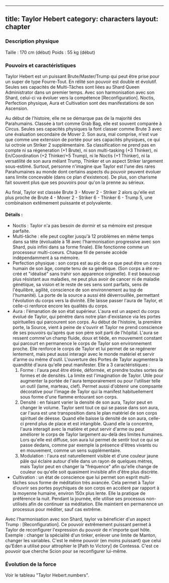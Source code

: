  ---
title: Taylor Hebert
category: characters
layout: chapter
---


### Description physique

Taille : 170 cm (début)
Poids : 55 kg (début)

### Pouvoirs et caractéristiques

Taylor Hebert est un puissant Brute/Master/Trump qui peut être prise pour un super de type Fourre-Tout. En rélité son pouvoir est double et évolutif. Seules ses capacités de Multi-Tâches sont liées au Shard Queen Administrator dans un premier temps. Avec son harmonisation avec son Shard, celui-ci va évoluer vers la compétence [Reconfiguration]. Noctis, Perfection physique, Aura et Cultivation sont des manifestations de son Ascension.

Au début de l'histoire, elle ne se démarque pas de la majorité des Parahumains. Classée à tort comme Grab Bag, elle est souvent comparée à Circus. Seules ses capacités physiques la font classer comme Brute 3 avec une évaluation secondaire de Mover 2. Son aura, mal comprise, n'est vue que comme une extension de portée pour ses capacités physiques, ce qui lui octroie un Striker 2 supplémentaire. Sa classification ne prend pas en compte ni sa régeneration (+1 Brute), ni son multi-tasking (+3 Thinker), ni En/Coordination (+2 Thinker/+5 Trump), ni le Noctis (+1 Thinker), ni la versatilité de son aura mélant Trump, Thinker et un aspect Striker largement sous-estimé. Surtout, personne n'imagine que Taylor est l'une des rares Parahumaines au monde dont certains aspects du pouvoir peuvent évoluer sans limite concevable (dans ce plan d'existence). De plus, son charisme fait souvent plus que ses pouvoirs pour qu'on la prenne au sérieux.

Au final, Taylor est classée Brute 3 - Mover 2 - Striker 2 alors qu'elle est plus proche de Brute 4 - Mover 2 - Striker 6 - Thinker 6 - Trump 5, une combinaison extêmement puissante et polyvalente.

#### Détails :

- Noctis : Taylor n'a pas besoin de dormir et sa mémoire est presque parfaite.
- Multi-tâche : elle peut cogiter jusqu'à 12 problèmes en même temps dans sa tête (évoluable à 18 avec l'harmonisation progressive avec son Shard, puis infini dans sa forme finale). Elle fonctionne comme un processeur multi-coeurs. Chaque fil de pensée accède indépendamment à sa mémoire.
- Perfection physique : son corps est au pic de ce que peut être un corps humain de son âge, compte tenu de sa génétique. (Son corps a été re-créé et "idéalisé" sans trahir son apparence originelle). Il est beaucoup plus résistant aux maladies, ne peut plus avoir de cancer ni de maladie génétique, sa vision et le reste de ses sens sont parfaits, sens de l'équilibre, agilité, conscience de son environnement au top de l'humanité). La porte de la source a aussi été déverrouillée, permettant l'évolution du corps vers la divinité. Elle laisse passer l'aura de Taylor, et celle-ci renforce encore les qualités du corps. 
- Aura : l'émanation de son état supérieur. L'aura est un aspect du corps évolué de Taylor, qui pénètre dans notre plan d'existance via les portes spirituelles qui parcourent son corps. Au début de l'histoire, la première porte, la Source, vient à peine de s'ouvrir et Taylor ne prend conscience de ses pouvoirs qu'après que son père soit parti de l'hôpital. L'aura se ressent comme'un champ fluide, doux et tiède, en mouvement constant qui parcourt en permanence le corps de Taylor son environnement proche. Elle renforce le corps de Taylor et lui permet de se regénerer lentement, mais peut aussi interagir avec le monde matériel et servir d'arme ou même d'outil. L'ouverture des Portes de Taylor augmentera la quandtité d'aura qu'elle peut manifester. Elle a 3 caractéristiques : 
    1. Forme : l'aura peut être étirée, déformée, et prendre toutes sortes de formes et de densités. La limite est l'imagination de Taylor. Utile pour augmenter la portée de l'aura temporairement ou pour l'utiliser telle un outil (lame, marteau, clef). Permet aussi d'obtenir une compsante décorative pour l'image de Taylor qui la manifest habituellement sous forme d'une flamme entourant son corps. 
    2. Densité : en faisant varier la densité de son aura, Taylor peut en changer le volume. Taylor sent tout ce qui se passe dans son aura, car l'aura est une transposition dans le plan matériel de son corps spirituel de déesse. Quand elle baisse la densité de son aura, celle-ci prend plus de place et est intangible. Quand elle la concentre, l'aura interagit avec la matière et peut servir d'arme ou peut améliorer le corps de Taylor largement au-delà des limites humaines. Lors qu'elle est diffuse, son aura lui permet de sentir tout ce qui se passe dedans, comme par exemple la présence d'êtres vivants ou en mouvement, comme un sens supplémentaire.
    3. Modulation : l'aura est naturellement visible et d'une couleur jaune pâle qui éclaire autour d'elle dans un rayon de quelques mètres, mais Taylor peut en changer la "fréquence" afin qu'elle change de couleur ou qu'elle soit quasiment invisible afin d'être plus discrète. 
- Cultivation : un état de conscience que lui permet son esprit multi-tâches sous forme de méditation très avancée. Cela permet à Taylor d'ouvrir ses portes psychiques de son corps en accéleré par rapport à la moyenne humaine, environ 150x plus lente. Elle la pratique de préférence la nuit. Pendant la journée, elle utilise ses processus non-utilisés afin de continuer sa méditation. Elle maintient en permanence un processus pour méditer, sauf cas extrême.

Avec l'harmonisation avec son Shard, taylor va béneficier d'un aspect Trump : [Reconfiguration]. Ce pouvoir extrêmement puissant permet à Taylor de reconfigurer l'expression du pouvoir de n'importe quel hôte. Exemple : changer la spécialité d'un tinker, enlever une limite de Manton, changer les variables. C'est le même pouvoir (en moins puissant) que celui qu'Eden a utilisé pour attrophier le [Path to Victory] de Contessa. C'est ce pouvoir que cherche Scion pour se reconfigurer lui-même.



### Évolution de la force

Voir le tableau "Taylor Hebert.numbers".



